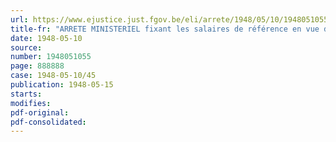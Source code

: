 ```yaml
---
url: https://www.ejustice.just.fgov.be/eli/arrete/1948/05/10/1948051055/justel
title-fr: "ARRETE MINISTERIEL fixant les salaires de référence en vue de l'application de l'article 79 de l'arrêté du Régent du 26 mai 1945 organique du Fonds provisoire de Soutien des Chômeurs"
date: 1948-05-10
source:
number: 1948051055
page: 888888
case: 1948-05-10/45
publication: 1948-05-15
starts:
modifies:
pdf-original:
pdf-consolidated:
---
```


